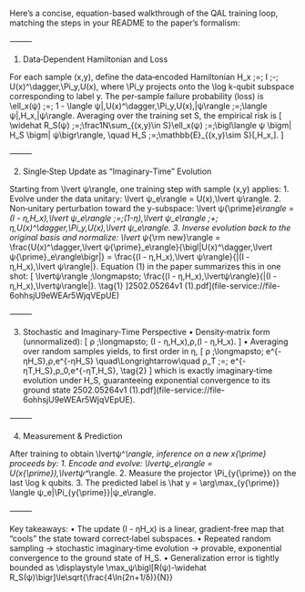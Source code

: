 Here’s a concise, equation-based walkthrough of the QAL training loop, matching the steps in your README to the paper’s formalism:

⸻

1. Data‐Dependent Hamiltonian and Loss

For each sample (x,y), define the data‐encoded Hamiltonian
H_x \;=\; I \;-\; U(x)^\dagger\,\Pi_y\,U(x),
where \Pi_y projects onto the \log k-qubit subspace corresponding to label y.
The per‐sample failure probability (loss) is
\ell_x(ψ) \;=\; 1 - \langle ψ|\,U(x)^\dagger\,\Pi_y\,U(x)\,|ψ\rangle
\;=\;\langle ψ|\,H_x\,|ψ\rangle.
Averaging over the training set S, the empirical risk is
\[
\widehat R_S(ψ)
\;=\;\frac1N\sum_{(x,y)\in S}\ell_x(ψ)
\;=\;\bigl\langle ψ \bigm| H_S \bigm| ψ\bigr\rangle,
\quad
H_S \;=\;\mathbb{E}_{(x,y)\sim S}[\,H_x\,].
\]

⸻

2. Single‐Step Update as “Imaginary‐Time” Evolution

Starting from \lvert ψ\rangle, one training step with sample (x,y) applies:
	1.	Evolve under the data unitary:
\lvert ψ_e\rangle = U(x)\,\lvert ψ\rangle.
	2.	Non‐unitary perturbation toward the y-subspace:
\lvert ψ{\prime}_e\rangle
= (I - η\,H_x)\,\lvert ψ_e\rangle
\;=\;(1-η)\,\lvert ψ_e\rangle \;+\; η\,U(x)^\dagger\,\Pi_y\,U(x)\,\lvert ψ_e\rangle.
	3.	Inverse evolution back to the original basis and normalize:
\lvert ψ_{\rm new}\rangle
= \frac{U(x)^\dagger\,\lvert ψ{\prime}_e\rangle}{\bigl\|U(x)^\dagger\,\lvert ψ{\prime}_e\rangle\bigr\|}
= \frac{(I - η\,H_x)\,\lvert ψ\rangle}{\|(I - η\,H_x)\,\lvert ψ\rangle\|}.
Equation (1) in the paper summarizes this in one shot:
\[
\lvertψ\rangle \;\longmapsto\;
\frac{(I - η\,H_x)\,\lvertψ\rangle}{\|(I - η\,H_x)\,\lvertψ\rangle\|}.
\tag{1}
\]2502.05264v1 (1).pdf](file-service://file-6ohhsjU9eWEAr5WjqVEpUE)

⸻

3. Stochastic and Imaginary‐Time Perspective
	•	Density‐matrix form (unnormalized):
\[
ρ \;\longmapsto\; (I - η\,H_x)\,ρ\,(I - η\,H_x).
\]
	•	Averaging over random samples yields, to first order in η,
\[
ρ \;\longmapsto\; e^{-ηH_S}\,ρ\,e^{-ηH_S}
\quad\Longrightarrow\quad
ρ_T \;=\; e^{-ηT\,H_S}\,ρ_0\,e^{-ηT\,H_S},
\tag{2}
\]
which is exactly imaginary‐time evolution under H_S, guaranteeing exponential convergence to its ground state 2502.05264v1 (1).pdf](file-service://file-6ohhsjU9eWEAr5WjqVEpUE).

⸻

4. Measurement & Prediction

After training to obtain \lvertψ^*\rangle, inference on a new x{\prime} proceeds by:
	1.	Encode and evolve: \lvertψ_e\rangle = U(x{\prime})\,\lvertψ^*\rangle.
	2.	Measure the projector \Pi_{y{\prime}} on the last \log k qubits.
	3.	The predicted label is
\hat y = \arg\max_{y{\prime}} \langle ψ_e|\Pi_{y{\prime}}|ψ_e\rangle.

⸻

Key takeaways:
	•	The update (I - ηH_x) is a linear, gradient-free map that “cools” the state toward correct‐label subspaces.
	•	Repeated random sampling → stochastic imaginary‐time evolution → provable, exponential convergence to the ground state of H_S.
	•	Generalization error is tightly bounded as
\displaystyle \max_ψ\bigl[R(ψ)-\widehat R_S(ψ)\bigr]\le\sqrt{\frac{4\ln(2n+1/δ)}{N}}